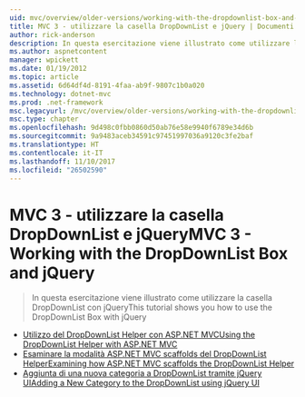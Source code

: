 ```yaml
---
uid: mvc/overview/older-versions/working-with-the-dropdownlist-box-and-jquery/index
title: MVC 3 - utilizzare la casella DropDownList e jQuery | Documenti Microsoft
author: rick-anderson
description: In questa esercitazione viene illustrato come utilizzare la casella DropDownList con jQuery
ms.author: aspnetcontent
manager: wpickett
ms.date: 01/19/2012
ms.topic: article
ms.assetid: 6d64df4d-8191-4faa-ab9f-9807c1b0a020
ms.technology: dotnet-mvc
ms.prod: .net-framework
msc.legacyurl: /mvc/overview/older-versions/working-with-the-dropdownlist-box-and-jquery
msc.type: chapter
ms.openlocfilehash: 9d498c0fbb0860d50ab76e58e9940f6789e34d6b
ms.sourcegitcommit: 9a9483aceb34591c97451997036a9120c3fe2baf
ms.translationtype: HT
ms.contentlocale: it-IT
ms.lasthandoff: 11/10/2017
ms.locfileid: "26502590"
---
```

<a name="mvc-3---working-with-the-dropdownlist-box-and-jquery"></a><span data-ttu-id="624b2-103">MVC 3 - utilizzare la casella DropDownList e jQuery</span><span class="sxs-lookup"><span data-stu-id="624b2-103">MVC 3 - Working with the DropDownList Box and jQuery</span></span>
====================
> <span data-ttu-id="624b2-104">In questa esercitazione viene illustrato come utilizzare la casella DropDownList con jQuery</span><span class="sxs-lookup"><span data-stu-id="624b2-104">This tutorial shows you how to use the DropDownList Box with jQuery</span></span>


- [<span data-ttu-id="624b2-105">Utilizzo del DropDownList Helper con ASP.NET MVC</span><span class="sxs-lookup"><span data-stu-id="624b2-105">Using the DropDownList Helper with ASP.NET MVC</span></span>](using-the-dropdownlist-helper-with-aspnet-mvc.md)
- [<span data-ttu-id="624b2-106">Esaminare la modalità ASP.NET MVC scaffolds del DropDownList Helper</span><span class="sxs-lookup"><span data-stu-id="624b2-106">Examining how ASP.NET MVC scaffolds the DropDownList Helper</span></span>](examining-how-aspnet-mvc-scaffolds-the-dropdownlist-helper.md)
- [<span data-ttu-id="624b2-107">Aggiunta di una nuova categoria a DropDownList tramite jQuery UI</span><span class="sxs-lookup"><span data-stu-id="624b2-107">Adding a New Category to the DropDownList using jQuery UI</span></span>](adding-a-new-category-to-the-dropdownlist-using-jquery-ui.md)
